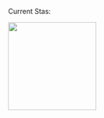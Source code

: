 Current Stas:

<img height="180em" src="https://github-readme-stats.vercel.app/api?username=KZvilla&show_icons=true&hide_border=true&&count_private=true&include_all_commits=true" />
<!--START_SECTION:waka-->
<!--END_SECTION:waka-->
